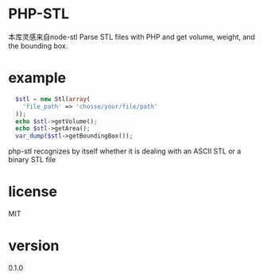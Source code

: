 # PHP-STL
本库灵感来自node-stl
Parse STL files with PHP and get volume, weight, and the bounding box.

# example
```php
  $stl = new Stl(array(
    'file_path' => 'chosse/your/file/path'  
  ));
  echo $stl->getVolume();
  echo $stl->getArea();
  var_dump($stl->getBoundingBox());
```

php-stl recognizes by itself whether it is dealing with an ASCII STL or a binary STL file

# license

MIT

# version

0.1.0



